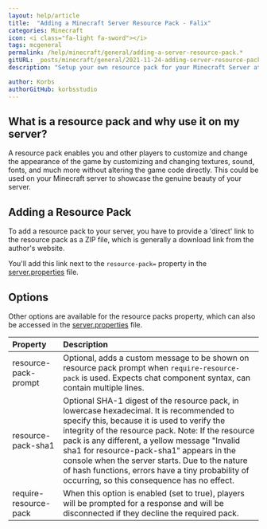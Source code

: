 ```yaml
---
layout: help/article
title:  "Adding a Minecraft Server Resource Pack - Falix"
categories: Minecraft
icon: <i class="fa-light fa-sword"></i>
tags: mcgeneral
permalink: /help/minecraft/general/adding-a-server-resource-pack.*
gitURL: _posts/minecraft/general/2021-11-24-adding-server-resource-pack.md
description: "Setup your own resource pack for your Minecraft Server at Falix"

author: Korbs
authorGitHub: korbsstudio
---
```


## What is a resource pack and why use it on my server?
A resource pack enables you and other players to customize and change the appearance of the game by customizing and changing textures, sound, fonts, and much more without altering the game code directly. This could be used on your Minecraft server to showcase the genuine beauty of your server. 

## Adding a Resource Pack
To add a resource pack to your server, you have to provide a 'direct' link to the resource pack as a ZIP file, which is generally a download link from the author's website.

You'll add this link next to the `resource-pack=` property in the <u>server.properties</u> file.

## Options
Other options are available for the resource packs property, which can also be accessed in the <u>server.properties</u> file.

| Property                    | Description              |
|:----------------------------|:-------------------------|
| resource-pack-prompt        | Optional, adds a custom message to be shown on resource pack prompt when `require-resource-pack` is used. Expects chat component syntax, can contain multiple lines. |
| resource-pack-sha1          | Optional SHA-1 digest of the resource pack, in lowercase hexadecimal. It is recommended to specify this, because it is used to verify the integrity of the resource pack. Note: If the resource pack is any different, a yellow message "Invalid sha1 for resource-pack-sha1" appears in the console when the server starts. Due to the nature of hash functions, errors have a tiny probability of occurring, so this consequence has no effect. |
| require-resource-pack       | When this option is enabled (set to true), players will be prompted for a response and will be disconnected if they decline the required pack. |

